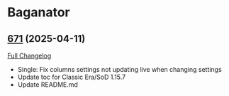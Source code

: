 # Baganator

## [671](https://github.com/Baganator/Baganator/tree/671) (2025-04-11)
[Full Changelog](https://github.com/Baganator/Baganator/compare/669...671) 

- Single: Fix columns settings not updating live when changing settings  
- Update toc for Classic Era/SoD 1.15.7  
- Update README.md  